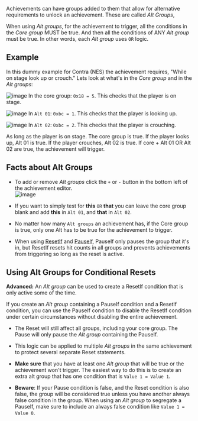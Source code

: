 Achievements can have groups added to them that allow for alternative requirements to unlock an achievement. These are called *Alt Groups*,

When using *Alt groups*, for the achievement to trigger, all the conditions in the *Core group* MUST be true. And then all the conditions of ANY *Alt group* must be true. In other words, each *Alt group* uses ``OR`` logic.

## Example

In this dummy example for Contra (NES) the achievement requires, "While on stage look up or crouch." Lets look at what's in the *Core group* and in the *Alt groups*: 

![image](/developers/features/images-features/altgroup1.png)
In the core group: ``0x18 = 5``. This checks that the player is on stage.

![image](/developers/features/images-features/altgroup2.png)
In ``Alt 01``: ``0xbc = 1``. This checks that the player is looking up.

![image](/developers/features/images-features/altgroup3.png)
In ``Alt 02``: ``0xbc = 2``. This checks that the player is crouching.

As long as the player is on stage. The core group is true. If the player looks up, Alt 01 is true. If the player crouches, Alt 02 is true. If core + Alt 01 OR Alt 02 are true, the achievement will trigger.

## Facts about Alt Groups

- To add or remove *Alt groups* click the ``+`` or ``-`` button in the bottom left of the achievement editor.  
![image](/developers/features/images-features/altgroup4.png)

- If you want to simply test for **this** ``OR`` **that** you can leave the core group blank and add **this** in ``Alt 01``, and **that** in ``Alt 02``.

- No matter how many ``Alt groups`` an achievement has, if the Core group is true, only one Alt has to be true for the achievement to trigger.

- When using [ResetIf](#resetif) and [PauseIf](#pauseif), PauseIf only pauses the group that it's in, but ResetIf resets hit counts in all groups and prevents achievements from triggering so long as the reset is active.

## Using Alt Groups for Conditional Resets

**Advanced:** An *Alt group* can be used to create a ResetIf condition that is only active some of the time.

If you create an *Alt group* containing a PauseIf condition and a ResetIf condition, you can use the PauseIf condition to disable the ResetIf condition under certain circumstances without disabling the entire achievement.

- The Reset will still affect all groups, including your core group. The Pause will only pause the *Alt group* containing the PauseIf.

- This logic can be applied to multiple *Alt groups* in the same achievement to protect several separate Reset statements.
 
- **Make sure** that you have at least one *Alt group* that will be true or the achievement won't trigger. The easiest way to do this is to create an extra alt group that has one condition that is ``Value 1 = Value 1``.

- **Beware**: If your Pause condition is false, and the Reset condition is also false, the group will be considered true unless you have another always false condition in the group. When using an *Alt group* to segregate a PauseIf, make sure to include an always false condition like ``Value 1 = Value 0``.

